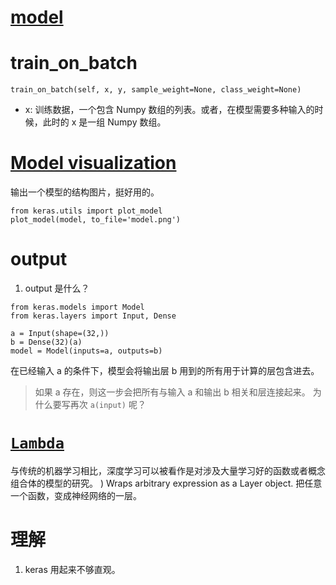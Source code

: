 # [model](https://keras.io/models/model/)

# train_on_batch
```
train_on_batch(self, x, y, sample_weight=None, class_weight=None)
```

- x: 训练数据，一个包含 Numpy 数组的列表。或者，在模型需要多种输入的时候，此时的 x 是一组 Numpy 数组。



# [Model visualization](https://keras.io/visualization/)
输出一个模型的结构图片，挺好用的。
```
from keras.utils import plot_model
plot_model(model, to_file='model.png')
```

# output

1. output 是什么？

```
from keras.models import Model
from keras.layers import Input, Dense

a = Input(shape=(32,))
b = Dense(32)(a)
model = Model(inputs=a, outputs=b)
```
在已经输入 a 的条件下，模型会将输出层 b 用到的所有用于计算的层包含进去。

> 如果 a 存在，则这一步会把所有与输入 a 和输出 b 相关和层连接起来。
> 为什么要写再次 `a(input)` 呢？


# [`Lambda`](https://github.com/keras-team/keras/blob/master/keras/layers/core.py#L542)
与传统的机器学习相比，深度学习可以被看作是对涉及大量学习好的函数或者概念组合体的模型的研究。
)
Wraps arbitrary expression as a Layer object.
把任意一个函数，变成神经网络的一层。



# 理解

1. keras 用起来不够直观。
